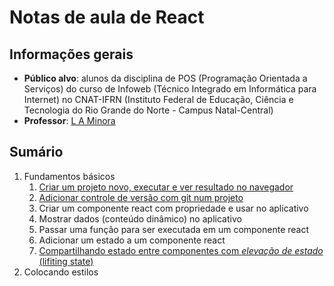 # Notas de aula de React

## Informações gerais

- **Público alvo**: alunos da disciplina de POS (Programação Orientada a Serviços) do curso de Infoweb (Técnico Integrado em Informática para Internet) no CNAT-IFRN (Instituto Federal de Educação, Ciência e Tecnologia do Rio Grande do Norte - Campus Natal-Central)
- **Professor**: [L A Minora](https://github.com/leonardo-minora/)

## Sumário

1. Fundamentos básicos
   1. [Criar um projeto novo, executar e ver resultado no navegador](fundamentos/01-novo_projeto.md)
   2. [Adicionar controle de versão com git num projeto](git/01-inicializar.md)
   3. Criar um componente react com propriedade e usar no aplicativo
   4. Mostrar dados (conteúdo dinâmico) no aplicativo
   5. Passar uma função para ser executada em um componente react
   6. Adicionar um estado a um componente react
   7. [Compartilhando estado entre componentes com _elevação de estado_ (lifiting state)](fundamentos/07-elevacao_de_estado.md)
6. Colocando estilos
